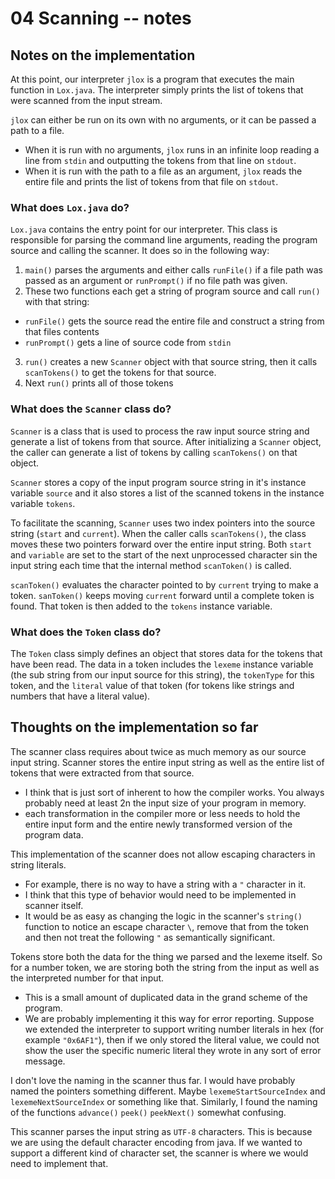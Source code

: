 # 04 Scanning -- notes

## Notes on the implementation
At this point, our interpreter `jlox` is a program that executes the main function in `Lox.java`. The interpreter simply prints the list of tokens that were scanned from the input stream.

`jlox` can either be run on its own with no arguments, or it can be passed a path to a file.
- When it is run with no arguments, `jlox` runs in an infinite loop reading a line from `stdin` and outputting the tokens from that line on `stdout`.
- When it is run with the path to a file as an argument, `jlox` reads the entire file and prints the list of tokens from that file on `stdout`.

<!--  TODO: GIF HERE SHOWING BOTH OF THOSE BEHAVIORS -->

### What does `Lox.java` do?
`Lox.java` contains the entry point for our interpreter. This class is responsible for parsing the command line arguments, reading the program source and calling the scanner. It does so in the following way:
1. `main()` parses the arguments and either calls `runFile()` if a file path was passed as an argument or `runPrompt()` if no file path was given.
2. These two functions each get a string of program source and call `run()` with that string:
  - `runFile()` gets the source read the entire file and construct a string from that files contents
  - `runPrompt()` gets a line of source code from `stdin`
3. `run()` creates a new `Scanner` object with that source string, then it calls `scanTokens()` to get the tokens for that source.
4. Next `run()` prints all of those tokens

### What does the `Scanner` class do?
`Scanner` is a class that is used to process the raw input source string and generate a list of tokens from that source. After initializing a `Scanner` object, the caller can generate a list of tokens by calling `scanTokens()` on that object.

`Scanner` stores a copy of the input program source string in it's instance variable `source` and it also stores a list of the scanned tokens in the instance variable `tokens`.

To facilitate the scanning, `Scanner` uses two index pointers into the source string (`start` and `current`). When the caller calls `scanTokens()`, the class moves these two pointers forward over the entire input string. Both `start` and `variable` are set to the start of the next unprocessed character sin the input string each time that the internal method `scanToken()` is called.

`scanToken()` evaluates the character pointed to by `current` trying to make a token. `sanToken()` keeps moving `current` forward until a complete token is found. That token is then added to the `tokens` instance variable.

### What does the `Token` class do?
The `Token` class simply defines an object that stores data for the tokens that have been read. The data in a token includes the `lexeme` instance variable (the sub string from our input source for this string), the `tokenType` for this token, and the `literal` value of that token (for tokens like strings and numbers that have a literal value).

## Thoughts on the implementation so far
The scanner class requires about twice as much memory as our source input string. Scanner stores the entire input string as well as the entire list of tokens that were extracted from that source.
- I think that is just sort of inherent to how the compiler works. You always probably need at least 2n the input size of your program in memory.
- each transformation in the compiler more or less needs to hold the entire input form and the entire newly transformed version of the program data.

This implementation of the scanner does not allow escaping characters in string literals.
- For example, there is no way to have a string with a `"` character in it.
- I think that this type of behavior would need to be implemented in scanner itself.
- It would be as easy as changing the logic in the scanner's `string()` function to notice an escape character `\`, remove that from the token and then not treat the following `"` as semantically significant.


Tokens store both the data for the thing we parsed and the lexeme itself. So for a number token, we are storing both the string from the input as well as the interpreted number for that input.
- This is a small amount of duplicated data in the grand scheme of the program.
- We are probably implementing it this way for error reporting. Suppose we extended the interpreter to support writing number literals in hex (for example `"0x6AF1"`), then if we only stored the literal value, we could not show the user the specific numeric literal they wrote in any sort of error message.

I don't love the naming in the scanner thus far. I would have probably named the pointers something different. Maybe `lexemeStartSourceIndex` and `lexemeNextSourceIndex` or something like that. Similarly, I found the naming of the functions `advance()` `peek()` `peekNext()` somewhat confusing.

This scanner parses the input string as `UTF-8` characters. This is because we are using the default character encoding from java. If we wanted to support a different kind of character set, the scanner is where we would need to implement that.
